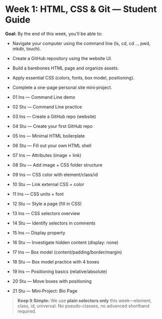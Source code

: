 # Week 1: HTML, CSS & Git — Student Guide

**Goal:** By the end of this week, you'll be able to:

- Navigate your computer using the command line (ls, cd, cd .., pwd, mkdir, touch).
- Create a GitHub repository using the website UI.
- Build a barebones HTML page and organize assets.
- Apply essential CSS (colors, fonts, box model, positioning).
- Complete a one-page personal site mini‑project.

- 01 Ins — Command Line demo
- 02 Stu — Command Line practice
- 03 Ins — Create a GitHub repo (website)
- 04 Stu — Create your first GitHub repo
- 05 Ins — Minimal HTML boilerplate
- 06 Stu — Fill out your own HTML shell
- 07 Ins — Attributes (image + link)
- 08 Stu — Add image + CSS folder structure
- 09 Ins — CSS color with element/class/id
- 10 Stu — Link external CSS + color
- 11 Ins — CSS units + font
- 12 Stu — Style a page (fill in CSS)
- 13 Ins — CSS selectors overview
- 14 Stu — Identify selectors in comments
- 15 Ins — Display property
- 16 Stu — Investigate hidden content (display: none)
- 17 Ins — Box model (content/padding/border/margin)
- 18 Stu — Box model practice with 4 boxes
- 19 Ins — Positioning basics (relative/absolute)
- 20 Stu — Move boxes with positioning
- 21 Stu — Mini‑Project: Bio Page

> **Keep It Simple:** We use **plain selectors only** this week—element, class, id, universal.
> No pseudo-classes, no advanced shorthand required.
